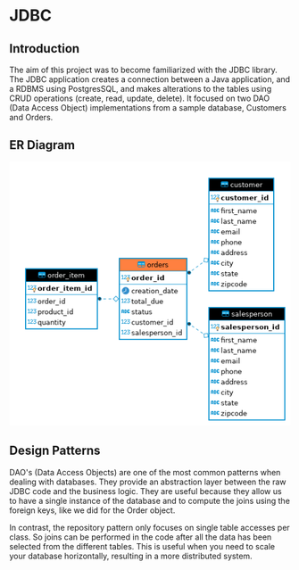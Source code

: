 # JDBC 

## Introduction
The aim of this project was to become familiarized with the JDBC library. The JDBC application
creates a connection between a Java application, and a RDBMS using PostgresSQL, and makes 
alterations to the tables using CRUD operations (create, read, update, delete). It focused
on two DAO (Data Access Object) implementations from a sample database, Customers and Orders. 

## ER Diagram

![](src/main/java/ca/jrvs/apps/jdbc/assets/ER_Diagram.png)

## Design Patterns
DAO's (Data Access Objects) are one of the most common patterns when dealing with databases.
They provide an abstraction layer between the raw JDBC code and the business logic. They are useful
because they allow us to have a single instance of the database and to compute the joins using
the foreign keys, like we did for the Order object.  

In contrast, the repository pattern only focuses on single table accesses per class. So joins
can be performed in the code after all the data has been selected from the different tables. This
is useful when you need to scale your database horizontally, resulting in a more distributed system. 